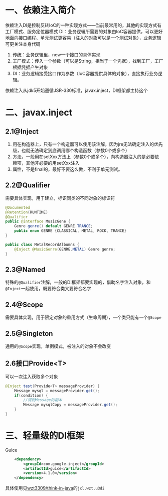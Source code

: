 # 一、依赖注入简介
依赖注入DI是控制反转IoC的一种实现方式——当前最常用的，其他的实现方式有工厂模式、服务定位器模式
DI：业务逻辑所需要的对象由IoC容器提供，可以更好地面向接口编程、单元测试更容易（注入的对象可以是一个测试对象），业务逻辑可更关注本身代码

1. 传统：业务逻辑里，new一个接口的具体实现
2. 工厂模式：传入一个参数（可以是String，相当于一个凭据），找到工厂，工厂根据凭据产生对象
3. DI：业务逻辑接受接口作为参数（IoC容器提供具体的对象），直接执行业务逻辑。

依赖注入从jdk5开始遵循JSR-330标准，javax.inject，DI框架都主持这个
# 二、javax.inject
## 2.1@Inject

1. 用在构造器上，只有一个构造器可以使用该注解，因为jre无法确定注入的优先级，也就无法确定到底调用哪个构造函数（参数0个或多个）
2. 方法，一般用在setXxx方法上（参数0个或多个），向构造器注入的是必要依赖项，其他非必要的用setXxx注入
3. 属性，不是final的，最好不要这么做，不利于单元测试。

## 2.2@Qualifier

需要具体实现，用于建立，标识同类的不同对象的标识符
```java
@Documented
@Retention(RUNTIME)
@Qualifier
public @interface MusicGene {
    Genre genre() default GENRE.TRANCE;
    public enum GENRE {CLASSICAL, METAL, ROCK, TRANCE}
}

public class MetalRecordAlbumns {
    @Inject @MusicGenre(GENRE.METAL) Genre genre;
}
```

## 2.3@Named

特殊的`@Qualifier`注解，一般的DI框架都要实现的，借助名字注入对象，和`@Inject`一起使用，既要符合类又要符合名字

## 2.4@Scope

需要具体实现，用于限定对象的重用方式（生命周期），一个类只能有一个`@Scope`

## 2.5@Singleton

通用的`@Scope`实现，单例模式，被注入的对象不会改变

## 2.6接口Provide&lt;T&gt;

可以一次注入获取多个对象
```java
@Inject test(Provide<T> messageProvider) {
    Message mysql = messageProvider.get();
    if(condition) {
        //得到Message的副本
        Message mysqlCopy = messageProvider.get();
    }
}
```

# 三、轻量级的DI框架

Guice
```pom.xml
    <dependency>
        <groupId>com.google.inject</groupId>
        <artifactId>guice</artifactId>
        <version>4.1.0</version>
    </dependency>
```
具体使用见[wzt3309/think-in-java](http://github.com/wzt3309/think-in-java "wzt3309/think-in-java")的`jxl.wzt.u3di`























